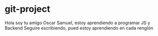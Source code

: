 # git-project

Hola soy tu amigo Oscar Samuel, estoy aprendiendo a programar JS y Backend
Seguire escribiendo, pued estoy aprendiendo en cada renglón

